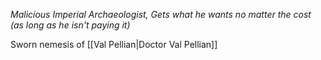 *Malicious Imperial Archaeologist, Gets what he wants no matter the cost (as long as he isn't paying it)*

Sworn nemesis of [[Val Pellian|Doctor Val Pellian]]
